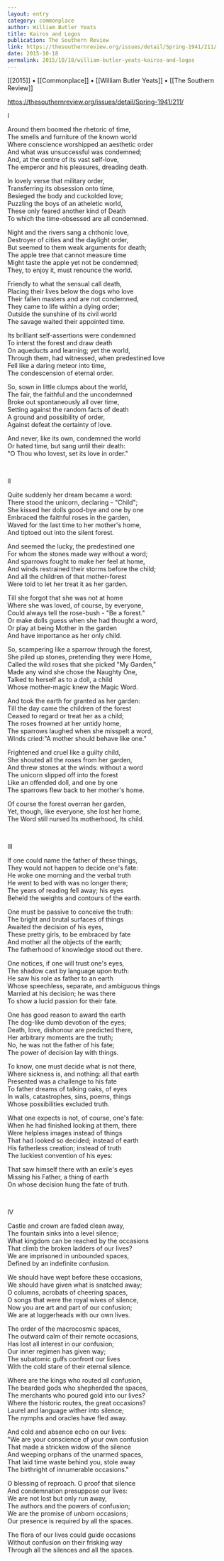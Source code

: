 ```yaml
---
layout: entry
category: commonplace
author: William Butler Yeats
title: Kairos and Logos
publication: The Southern Review
link: https://thesouthernreview.org/issues/detail/Spring-1941/211/
date: 2015-10-18
permalink: 2015/10/18/william-butler-yeats-kairos-and-logos
---
```


[[2015]] • [[Commonplace]] • [[William Butler Yeats]] • [[The Southern Review]]

https://thesouthernreview.org/issues/detail/Spring-1941/211/

I

Around them boomed the rhetoric of time,
<br>The smells and furniture of the known world
<br>Where conscience worshipped an aesthetic order
<br>And what was unsuccessful was condemned;
<br>And, at the centre of its vast self-love,
<br>The emperor and his pleasures, dreading death.

In lovely verse that military order,
<br>Transferring its obsession onto time,
<br>Besieged the body and cuckolded love;
<br>Puzzling the boys of an atheletic world,
<br>These only feared another kind of Death
<br>To which the time-obsessed are all condemned.

Night and the rivers sang a chthonic love,
<br>Destroyer of cities and the daylight order,
<br>But seemed to them weak arguments for death;
<br>The apple tree that cannot measure time
<br>Might taste the apple yet not be condemned;
<br>They, to enjoy it, must renounce the world.

Friendly to what the sensual call death,
<br>Placing their lives below the dogs who love
<br>Their fallen masters and are not condemned,
<br>They came to life within a dying order;
<br>Outside the sunshine of its civil world
<br>The savage waited their appointed time.

Its brilliant self-assertions were condemned
<br>To interst the forest and draw death
<br>On aqueducts and learning; yet the world,
<br>Through them, had witnessed, when predestined love
<br>Fell like a daring meteor into time,
<br>The condescension of eternal order.

So, sown in little clumps about the world,
<br>The fair, the faithful and the uncondemned
<br>Broke out spontaneously all over time,
<br>Setting against the random facts of death
<br>A ground and possibility of order,
<br>Against defeat the certainty of love.

And never, like its own, condemned the world
<br>Or hated time, but sang until their death:
<br>"O Thou who lovest, set its love in order."

<br>

II

Quite suddenly her dream became a word:
<br>There stood the unicorn, declaring - "Child";
<br>She kissed her dolls good-bye and one by one
<br>Embraced the faithful roses in the garden,
<br>Waved for the last time to her mother's home,
<br>And tiptoed out into the silent forest.

And seemed the lucky, the predestined one
<br>For whom the stones made way without a word;
<br>And sparrows fought to make her feel at home,
<br>And winds restrained their storms before the child;
<br>And all the children of that mother-forest
<br>Were told to let her treat it as her garden.

Till she forgot that she was not at home
<br>Where she was loved, of course, by everyone,
<br>Could always tell the rose-bush - "Be a forest."
<br>Or make dolls guess when she had thought a word,
<br>Or play at being Mother in the garden
<br>And have importance as her only child.

So, scampering like a sparrow through the forest,
<br>She piled up stones, pretending they were Home,
<br>Called the wild roses that she picked "My Garden,"
<br>Made any wind she chose the Naughty One,
<br>Talked to herself as to a doll, a child
<br>Whose mother-magic knew the Magic Word.

And took the earth for granted as her garden:
<br>Till the day came the children of the forest
<br>Ceased to regard or treat her as a child;
<br>The roses frowned at her untidy home,
<br>The sparrows laughed when she misspelt a word,
<br>Winds cried:"A mother should behave like one."

Frightened and cruel like a guilty child,
<br>She shouted all the roses from her garden,
<br>And threw stones at the winds: without a word
<br>The unicorn slipped off into the forest
<br>Like an offended doll, and one by one
<br>The sparrows flew back to her mother's home.

Of course the forest overran her garden,
<br>Yet, though, like everyone, she lost her home,
<br>The Word still nursed Its motherhood, Its child.

<br>

III

If one could name the father of these things,
<br>They would not happen to decide one's fate:
<br>He woke one morning and the verbal truth
<br>He went to bed with was no longer there;
<br>The years of reading fell away; his eyes
<br>Beheld the weights and contours of the earth.

One must be passive to conceive the truth:
<br>The bright and brutal surfaces of things
<br>Awaited the decision of his eyes,
<br>These pretty girls, to be embraced by fate
<br>And mother all the objects of the earth;
<br>The fatherhood of knowledge stood out there.

One notices, if one will trust one's eyes,
<br>The shadow cast by language upon truth:
<br>He saw his role as father to an earth
<br>Whose speechless, separate, and ambiguous things
<br>Married at his decision; he was there
<br>To show a lucid passion for their fate.

One has good reason to award the earth
<br>The dog-like dumb devotion of the eyes;
<br>Death, love, dishonour are predicted there,
<br>Her arbitrary moments are the truth;
<br>No, he was not the father of his fate;
<br>The power of decision lay with things.

To know, one must decide what is not there,
<br>Where sickness is, and nothing: all that earth
<br>Presented was a challenge to his fate
<br>To father dreams of talking oaks, of eyes
<br>In walls, catastrophes, sins, poems, things
<br>Whose possibilities excluded truth.

What one expects is not, of course, one's fate:
<br>When he had finished looking at them, there
<br>Were helpless images instead of things
<br>That had looked so decided; instead of earth
<br>His fatherless creation; instead of truth
<br>The luckiest convention of his eyes:

That saw himself there with an exile's eyes
<br>Missing his Father, a thing of earth
<br>On whose decision hung the fate of truth.

<br>

IV

Castle and crown are faded clean away,
<br>The fountain sinks into a level silence;
<br>What kingdom can be reached by the occasions
<br>That climb the broken ladders of our lives?
<br>We are imprisoned in unbounded spaces,
<br>Defined by an indefinite confusion.

We should have wept before these occasions,
<br>We should have given what is snatched away;
<br>O columns, acrobats of cheering spaces,
<br>O songs that were the royal wives of silence,
<br>Now you are art and part of our confusion;
<br>We are at loggerheads with our own lives.

The order of the macrocosmic spaces,
<br>The outward calm of their remote occasions,
<br>Has lost all interest in our confusion;
<br>Our inner regimen has given way;
<br>The subatomic gulfs confront our lives
<br>With the cold stare of their eternal silence.

Where are the kings who routed all confusion,
<br>The bearded gods who shepherded the spaces,
<br>The merchants who poured gold into our lives?
<br>Where the historic routes, the great occasions?
<br>Laurel and language wither into silence;
<br>The nymphs and oracles have fled away.

And cold and absence echo on our lives:
<br>"We are your conscience of your own confusion
<br>That made a stricken widow of the silence
<br>And weeping orphans of the unarmed spaces,
<br>That laid time waste behind you, stole away
<br>The birthright of innumerable occasions."

O blessing of reproach. O proof that silence
<br>And condemnation presuppose our lives:
<br>We are not lost but only run away,
<br>The authors and the powers of confusion;
<br>We are the promise of unborn occasions;
<br>Our presence is required by all the spaces.

The flora of our lives could guide occasions
<br>Without confusion on their frisking way
<br>Through all the silences and all the spaces.
